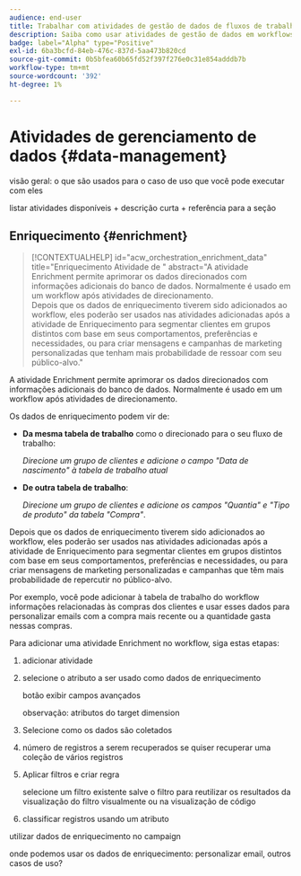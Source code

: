 ```yaml
---
audience: end-user
title: Trabalhar com atividades de gestão de dados de fluxos de trabalho
description: Saiba como usar atividades de gestão de dados em workflows da Web do Adobe Campaign
badge: label="Alpha" type="Positive"
exl-id: 6ba3bcfd-84eb-476c-837d-5aa473b820cd
source-git-commit: 0b5bfea60b65fd52f397f276e0c31e854adddb7b
workflow-type: tm+mt
source-wordcount: '392'
ht-degree: 1%

---
```


# Atividades de gerenciamento de dados {#data-management}

visão geral: o que são usados para o caso de uso que você pode executar com eles

listar atividades disponíveis + descrição curta + referência para a seção

## Enriquecimento {#enrichment}

>[!CONTEXTUALHELP]
>id="acw_orchestration_enrichment_data"
>title="Enriquecimento Atividade de "
>abstract="A atividade Enrichment permite aprimorar os dados direcionados com informações adicionais do banco de dados. Normalmente é usado em um workflow após atividades de direcionamento.<br/>Depois que os dados de enriquecimento tiverem sido adicionados ao workflow, eles poderão ser usados nas atividades adicionadas após a atividade de Enriquecimento para segmentar clientes em grupos distintos com base em seus comportamentos, preferências e necessidades, ou para criar mensagens e campanhas de marketing personalizadas que tenham mais probabilidade de ressoar com seu público-alvo."

A atividade Enrichment permite aprimorar os dados direcionados com informações adicionais do banco de dados. Normalmente é usado em um workflow após atividades de direcionamento.

Os dados de enriquecimento podem vir de:

* **Da mesma tabela de trabalho** como o direcionado para o seu fluxo de trabalho:

   *Direcione um grupo de clientes e adicione o campo &quot;Data de nascimento&quot; à tabela de trabalho atual*

* **De outra tabela de trabalho**:

   *Direcione um grupo de clientes e adicione os campos &quot;Quantia&quot; e &quot;Tipo de produto&quot; da tabela &quot;Compra&quot;*.

Depois que os dados de enriquecimento tiverem sido adicionados ao workflow, eles poderão ser usados nas atividades adicionadas após a atividade de Enriquecimento para segmentar clientes em grupos distintos com base em seus comportamentos, preferências e necessidades, ou para criar mensagens de marketing personalizadas e campanhas que têm mais probabilidade de repercutir no público-alvo.

Por exemplo, você pode adicionar à tabela de trabalho do workflow informações relacionadas às compras dos clientes e usar esses dados para personalizar emails com a compra mais recente ou a quantidade gasta nessas compras.

Para adicionar uma atividade Enrichment no workflow, siga estas etapas:

1. adicionar atividade
1. selecione o atributo a ser usado como dados de enriquecimento

   botão exibir campos avançados

   observação: atributos do target dimension

1. Selecione como os dados são coletados
1. número de registros a serem recuperados se quiser recuperar uma coleção de vários registros
1. Aplicar filtros e criar regra

   selecione um filtro existente salve o filtro para reutilizar os resultados da visualização do filtro visualmente ou na visualização de código

1. classificar registros usando um atributo

utilizar dados de enriquecimento no campaign

onde podemos usar os dados de enriquecimento: personalizar email, outros casos de uso?
